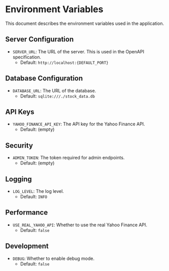 # Environment Variables

This document describes the environment variables used in the application.

## Server Configuration

- `SERVER_URL`: The URL of the server. This is used in the OpenAPI specification.
  - Default: `http://localhost:{DEFAULT_PORT}`

## Database Configuration

- `DATABASE_URL`: The URL of the database.
  - Default: `sqlite:///./stock_data.db`

## API Keys

- `YAHOO_FINANCE_API_KEY`: The API key for the Yahoo Finance API.
  - Default: (empty)

## Security

- `ADMIN_TOKEN`: The token required for admin endpoints.
  - Default: (empty)

## Logging

- `LOG_LEVEL`: The log level.
  - Default: `INFO`

## Performance

- `USE_REAL_YAHOO_API`: Whether to use the real Yahoo Finance API.
  - Default: `false`

## Development

- `DEBUG`: Whether to enable debug mode.
  - Default: `false`